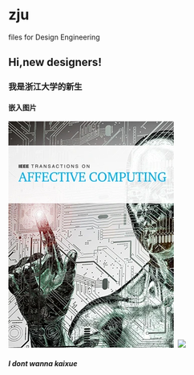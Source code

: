# zju
files for Design Engineering 
## Hi,new designers! 
### 我是浙江大学的新生
#### 嵌入图片
![](img/IEEE.jpg) 
![](https://dam-prod2.media.mit.edu/thumb/2023/09/25/CSF2023.png.800x800.png) 

##### I dont wanna kaixue 